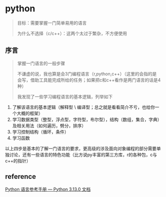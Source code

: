 # python

> 目标：需要掌握一门简单易用的语言
>
> 为什么不选择（c/c++）：这两个太过于繁杂，不方便使用

## 序言

> 掌握一门语言的一般步骤
>
> 不谦虚的说，我也算是会3门编程语言（r,python,c++）（这里的会指的是会写，借助工具能完成所给的任务；如果把c和c++看作是两门语言的话是4种）
>
> 我发现了一些学习编程语言的基本逻辑，列举如下

1. 了解该语言的基本逻辑（解释型 \ 编译型；总之就是看看简介不亏，也给你一个大概的框架）
2. 学习数据类型（整型，浮点型，字符型，布尔型），结构（数组，集合，字典）及相关用法（如何遍历，劈分，排序）
3. 学习控制结构（循环，条件）
4. 学习函数

以上四步是基本的了解一门语言的要求，更高级的涉及面向对象编程的部分需要单独讨论，还有一些语言的特色功能（比方说py丰富的第三方库，r的各种包，c与c++的指针）

## reference

[Python 语言参考手册 — Python 3.13.0 文档](https://docs.python.org/zh-cn/3/reference/index.html)

